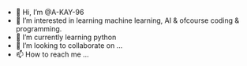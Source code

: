 - 👋 Hi, I’m @A-KAY-96
- 👀 I’m interested in learning machine learning, AI & ofcourse coding & programming.
- 🌱 I’m currently learning python
- 💞️ I’m looking to collaborate on ...
- 📫 How to reach me ...

<!---
A-KAY-96/A-KAY-96 is a ✨ special ✨ repository because its `README.md` (this file) appears on your GitHub profile.
You can click the Preview link to take a look at your changes.
--->
